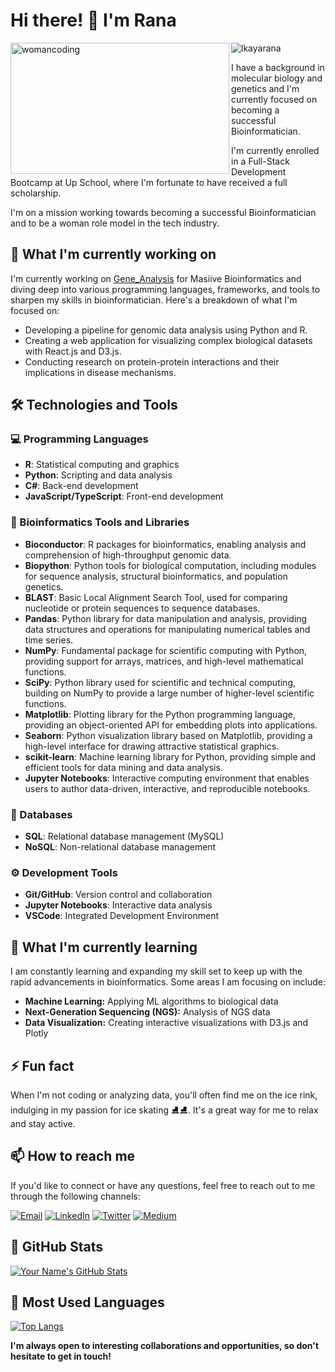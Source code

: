 # **Hi there! 👋 I'm Rana**

<image align="left" height="210px" alt="womancoding" width="350" src="https://media.giphy.com/media/v1.Y2lkPTc5MGI3NjExYWQ0Z2RvMnM2OGZrcTh5djQ5bzIwOGE3bHAyaWQxdjZ3anJodW9wbiZlcD12MV9naWZzX3NlYXJjaCZjdD1n/7A1dYzGilg6vLi9CLp/giphy.gif" />

<p align="left-end"> <img src="https://komarev.com/ghpvc/?username=lkayarana&label=Profile%20views&color=0e75b6&style=flat" alt="lkayarana" /> </p>

<p align="right-end">I have a background in molecular biology and genetics and I'm currently focused on becoming a successful Bioinformatician. 

I'm currently enrolled in a Full-Stack Development Bootcamp at Up School, where I'm fortunate to have received a full scholarship. 

I'm on a mission working towards becoming a successful Bioinformatician and to be a woman role model in the tech industry.</p>



## **🔭 What I'm currently working on**

I'm currently working on [Gene_Analysis](https://github.com/lkayarana/Gene_Analysis.git) for Masiive Bioinformatics and diving deep into various programming languages, frameworks, and tools to sharpen my skills in bioinformatician. Here's a breakdown of what I'm focused on:

- Developing a pipeline for genomic data analysis using Python and R.
- Creating a web application for visualizing complex biological datasets with React.js and D3.js.
- Conducting research on protein-protein interactions and their implications in disease mechanisms.



## 🛠 Technologies and Tools

### **💻 Programming Languages**

- **R**: Statistical computing and graphics
- **Python**: Scripting and data analysis
- **C#**: Back-end development
- **JavaScript/TypeScript**: Front-end development

### **🧬 Bioinformatics Tools and Libraries**

- **Bioconductor**: R packages for bioinformatics, enabling analysis and comprehension of high-throughput genomic data.
- **Biopython**: Python tools for biological computation, including modules for sequence analysis, structural bioinformatics, and population genetics.
- **BLAST**: Basic Local Alignment Search Tool, used for comparing nucleotide or protein sequences to sequence databases.
- **Pandas**: Python library for data manipulation and analysis, providing data structures and operations for manipulating numerical tables and time series.
- **NumPy**: Fundamental package for scientific computing with Python, providing support for arrays, matrices, and high-level mathematical functions.
- **SciPy**: Python library used for scientific and technical computing, building on NumPy to provide a large number of higher-level scientific functions.
- **Matplotlib**: Plotting library for the Python programming language, providing an object-oriented API for embedding plots into applications.
- **Seaborn**: Python visualization library based on Matplotlib, providing a high-level interface for drawing attractive statistical graphics.
- **scikit-learn**: Machine learning library for Python, providing simple and efficient tools for data mining and data analysis.
- **Jupyter Notebooks**: Interactive computing environment that enables users to author data-driven, interactive, and reproducible notebooks.

### **💾 Databases**

- **SQL**: Relational database management (MySQL)
- **NoSQL**: Non-relational database management

### **⚙ Development Tools**

- **Git/GitHub**: Version control and collaboration
- **Jupyter Notebooks**: Interactive data analysis
- **VSCode**: Integrated Development Environment


## **🌱 What I'm currently learning**

I am constantly learning and expanding my skill set to keep up with the rapid advancements in bioinformatics. Some areas I am focusing on include:

- **Machine Learning:** Applying ML algorithms to biological data
- **Next-Generation Sequencing (NGS):** Analysis of NGS data
- **Data Visualization:** Creating interactive visualizations with D3.js and Plotly

## **⚡ Fun fact**

When I'm not coding or analyzing data, you'll often find me on the ice rink, indulging in my passion for ice skating ⛸⛸. It's a great way for me to relax and stay active.

## **📫 How to reach me**

If you'd like to connect or have any questions, feel free to reach out to me through the following channels:

<a href="https://mail.google.com/mail/?view=cm&fs=1&tf=1&to=rana99kaya@gmail.com"><img src="https://img.icons8.com/color/48/000000/gmail.png" alt="Email" /></a> </a> <a href="https://www.linkedin.com/in/kaya-rana/"><img src="https://img.icons8.com/color/48/000000/linkedin.png" alt="LinkedIn" /></a> <a href="https://twitter.com/IRanaKaya"><img src="https://img.icons8.com/color/48/000000/twitter.png" alt="Twitter" /></a> <a href="https://medium.com/@ranakaya"><img src="https://img.icons8.com/color/48/000000/medium.png" alt="Medium" /></a>

## 🚀 GitHub Stats

[![Your Name's GitHub Stats](https://github-readme-stats.vercel.app/api?username=lkayarana&show_icons=true&theme=radical)](https://github.com/lkayarana)

## 💼 Most Used Languages

[![Top Langs](https://github-readme-stats.vercel.app/api/top-langs/?username=lkayarana&layout=compact&theme=radical)](https://github.com/lkayarana)

**I'm always open to interesting collaborations and opportunities, so don't hesitate to get in touch!**

